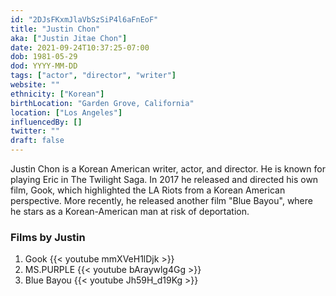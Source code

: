 ```yaml
---
id: "2DJsFKxmJlaVbSzSiP4l6aFnEoF"
title: "Justin Chon"
aka: ["Justin Jitae Chon"]
date: 2021-09-24T10:37:25-07:00
dob: 1981-05-29
dod: YYYY-MM-DD
tags: ["actor", "director", "writer"]
website: ""
ethnicity: ["Korean"]
birthLocation: "Garden Grove, California"
location: ["Los Angeles"]
influencedBy: []
twitter: ""
draft: false
---
```


Justin Chon is a Korean American writer, actor, and director. He is known for
playing Eric in The Twilight Saga. In 2017 he released and directed his own
film, Gook, which highlighted the LA Riots from a Korean American perspective.
More recently, he released another film "Blue Bayou", where he stars as a
Korean-American man at risk of deportation.

### Films by Justin

1. Gook {{< youtube mmXVeH1lDjk >}}
2. MS.PURPLE {{< youtube bAraywlg4Gg >}}
3. Blue Bayou {{< youtube Jh59H_d19Kg >}}

